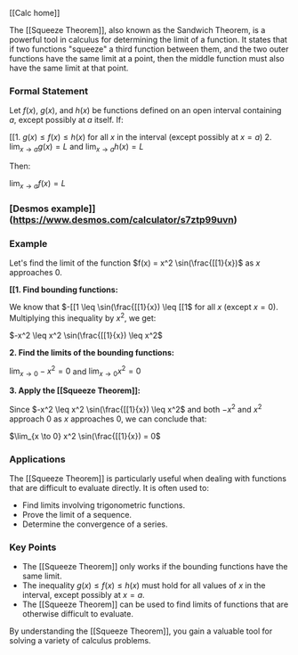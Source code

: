 [[Calc home]]

The [[Squeeze Theorem]], also known as the Sandwich Theorem, is a powerful tool in calculus for determining the limit of a function. It states that if two functions "squeeze" a third function between them, and the two outer functions have the same limit at a point, then the middle function must also have the same limit at that point.

### Formal Statement

Let $f(x)$, $g(x)$, and $h(x)$ be functions defined on an open interval containing $a$, except possibly at $a$ itself. If:

[[1.  $g(x) \leq f(x) \leq h(x)$ for all $x$ in the interval (except possibly at $x=a$)
2.  $\lim_{x \to a} g(x) = L$ and $\lim_{x \to a} h(x) = L$

Then:

$\lim_{x \to a} f(x) = L$

### [Desmos example]](https://www.desmos.com/calculator/s7ztp99uvn)


### Example

Let's find the limit of the function $f(x) = x^2 \sin(\frac{[[1}{x})$ as $x$ approaches 0.

**[[1. Find bounding functions:**

We know that $-[[1 \leq \sin(\frac{[[1}{x}) \leq [[1$ for all $x$ (except $x=0$).  Multiplying this inequality by $x^2$, we get:

$-x^2 \leq x^2 \sin(\frac{[[1}{x}) \leq x^2$

**2. Find the limits of the bounding functions:**

$\lim_{x \to 0} -x^2 = 0$ and $\lim_{x \to 0} x^2 = 0$

**3. Apply the [[Squeeze Theorem]]:**

Since $-x^2 \leq x^2 \sin(\frac{[[1}{x}) \leq x^2$ and both $-x^2$ and $x^2$ approach 0 as $x$ approaches 0, we can conclude that:

$\lim_{x \to 0} x^2 \sin(\frac{[[1}{x}) = 0$

### Applications

The [[Squeeze Theorem]] is particularly useful when dealing with functions that are difficult to evaluate directly. It is often used to:

*  Find limits involving trigonometric functions.
*  Prove the limit of a sequence.
*  Determine the convergence of a series.

### Key Points

*  The [[Squeeze Theorem]] only works if the bounding functions have the same limit.
*  The inequality $g(x) \leq f(x) \leq h(x)$ must hold for all values of $x$ in the interval, except possibly at $x=a$.
*  The [[Squeeze Theorem]] can be used to find limits of functions that are otherwise difficult to evaluate.

By understanding the [[Squeeze Theorem]], you gain a valuable tool for solving a variety of calculus problems.
